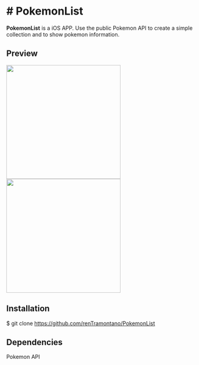 # # PokemonList

**PokemonList** is a iOS APP. Use the public Pokemon API to create a simple collection and to show pokemon information.

## Preview

<p float="left">
  <img src="http://kingborn187.altervista.org/SwarmOptimizationAntColony/game1.png" width="300"/>
  <img src="http://kingborn187.altervista.org/SwarmOptimizationAntColony/game2.png" width="300"/>
</p>

## Installation

$ git clone https://github.com/renTramontano/PokemonList

## Dependencies

Pokemon API

